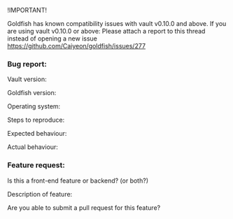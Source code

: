 !IMPORTANT!

Goldfish has known compatibility issues with vault v0.10.0 and above.
If you are using vault v0.10.0 or above:
Please attach a report to this thread instead of opening a new issue
https://github.com/Caiyeon/goldfish/issues/277




### Bug report:

<!-- Prefix issue title with "Bug: <very short summary>" -->

Vault version:

Goldfish version:

Operating system:

Steps to reproduce:

Expected behaviour:

Actual behaviour:




### Feature request:

<!-- Prefix issue title with "Feature request: <very short summary>" -->

Is this a front-end feature or backend? (or both?)

Description of feature:

Are you able to submit a pull request for this feature?


